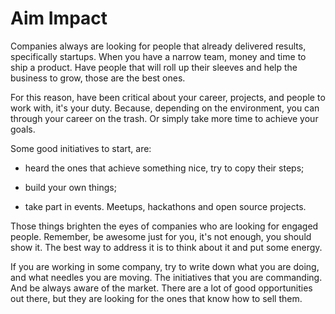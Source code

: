 # Aim Impact

Companies always are looking for people that already delivered results, specifically startups. When you have a narrow team, money and time to ship a product. Have people that will roll up their sleeves and help the business to grow, those are the best ones.

For this reason, have been critical about your career, projects, and people to work with, it's your duty. Because, depending on the environment, you can through your career on the trash. Or simply take more time to achieve your goals.

Some good initiatives to start, are:

- heard the ones that achieve something nice, try to copy their steps;

- build your own things;

- take part in events. Meetups, hackathons and open source projects.

Those things brighten the eyes of companies who are looking for engaged people. Remember, be awesome just for you, it's not enough, you should show it. The best way to address it is to think about it and put some energy.

If you are working in some company, try to write down what you are doing, and what needles you are moving. The initiatives that you are commanding. And be always aware of the market. There are a lot of good opportunities out there, but they are looking for the ones that know how to sell them.
